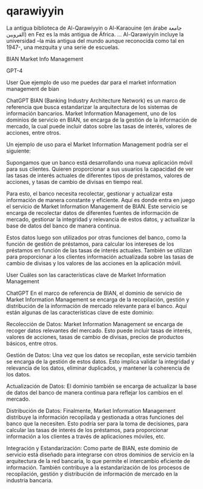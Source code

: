 # qarawiyyin
La antigua biblioteca de Al-Qarawiyyin o Al-Karaouine (en árabe جامعة القرويين) en Fez es la más antigua de África. ... Al-Qarawiyyin incluye la universidad –la más antigua del mundo aunque reconocida como tal en 1947-, una mezquita y una serie de escuelas.


BIAN Market Info Management

GPT-4

User
Que ejemplo de uso me puedes dar para el market information management de bian

ChatGPT
BIAN (Banking Industry Architecture Network) es un marco de referencia que busca estandarizar la arquitectura de los sistemas de información bancarios. Market Information Management, uno de los dominios de servicio en BIAN, se encarga de la gestión de la información de mercado, la cual puede incluir datos sobre las tasas de interés, valores de acciones, entre otros.

Un ejemplo de uso para el Market Information Management podría ser el siguiente:

Supongamos que un banco está desarrollando una nueva aplicación móvil para sus clientes. Quieren proporcionar a sus usuarios la capacidad de ver las tasas de interés actuales de diferentes tipos de préstamos, valores de acciones, y tasas de cambio de divisas en tiempo real.

Para esto, el banco necesita recolectar, gestionar y actualizar esta información de manera constante y eficiente. Aquí es donde entra en juego el servicio de Market Information Management de BIAN. Este servicio se encarga de recolectar datos de diferentes fuentes de información de mercado, gestionar la integridad y relevancia de estos datos, y actualizar la base de datos del banco de manera continua.

Estos datos luego son utilizados por otras funciones del banco, como la función de gestión de préstamos, para calcular los intereses de los préstamos en función de las tasas de interés actuales. También se utilizan para proporcionar a los clientes información actualizada sobre las tasas de cambio de divisas y los valores de las acciones en la aplicación móvil.




User
Cuáles son las características clave de Market Information Management

ChatGPT
En el marco de referencia de BIAN, el dominio de servicio de Market Information Management se encarga de la recopilación, gestión y distribución de la información de mercado relevante para el banco. Aquí están algunas de las características clave de este dominio:

Recolección de Datos: Market Information Management se encarga de recoger datos relevantes del mercado. Esto puede incluir tasas de interés, valores de acciones, tasas de cambio de divisas, precios de productos básicos, entre otros.

Gestión de Datos: Una vez que los datos se recopilan, este servicio también se encarga de la gestión de estos datos. Esto implica validar la integridad y relevancia de los datos, eliminar duplicados, y mantener la coherencia de los datos.

Actualización de Datos: El dominio también se encarga de actualizar la base de datos del banco de manera continua para reflejar los cambios en el mercado.

Distribución de Datos: Finalmente, Market Information Management distribuye la información recopilada y gestionada a otras funciones del banco que la necesiten. Esto podría ser para la toma de decisiones, para calcular las tasas de interés de los préstamos, para proporcionar información a los clientes a través de aplicaciones móviles, etc.

Integración y Estandarización: Como parte de BIAN, este dominio de servicio está diseñado para integrarse con otros dominios de servicio en la arquitectura de la red bancaria, lo que permite el intercambio eficiente de información. También contribuye a la estandarización de los procesos de recopilación, gestión y distribución de información de mercado en la industria bancaria.

